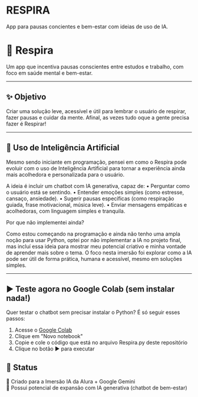 # RESPIRA
App para pausas concientes e bem-estar com ideias de uso de IA. 
# 🌿 Respira

Um app que incentiva pausas conscientes entre estudos e trabalho, com foco em saúde mental e bem-estar.

---

## ✨ Objetivo
Criar uma solução leve, acessível e útil para lembrar o usuário de respirar, fazer pausas e cuidar da mente. Afinal, as vezes tudo oque a gente precisa fazer é Respirar! 

---

## 🤖 Uso de Inteligência Artificial

Mesmo sendo iniciante em programação, pensei em como o Respira pode evoluir com o uso de Inteligência Artificial para tornar a experiência ainda mais acolhedora e personalizada para o usuário.

A ideia é incluir um chatbot com IA generativa, capaz de:
 • Perguntar como o usuário está se sentindo.
 • Entender emoções simples (como estresse, cansaço, ansiedade).
 • Sugerir pausas específicas (como respiração guiada, frase motivacional, música leve).
 • Enviar mensagens empáticas e acolhedoras, com linguagem simples e tranquila.

Por que não implementei ainda?

Como estou começando na programação e ainda não tenho uma ampla noção para usar Python, optei por não implementar a IA no projeto final, mas incluí essa ideia para mostrar meu potencial criativo e minha vontade de aprender mais sobre o tema. O foco nesta imersão foi explorar como a IA pode ser útil de forma prática, humana e acessível, mesmo em soluções simples.

---

## ▶️ Teste agora no Google Colab (sem instalar nada!)

Quer testar o chatbot sem precisar instalar o Python? É só seguir esses passos:

1. Acesse o [Google Colab](https://colab.research.google.com)
2. Clique em "Novo notebook"
3. Copie e cole o código que está no arquivo Respira.py deste repositório
4. Clique no botão ▶️ para executar

## 🚧 Status

🔹 Criado para a Imersão IA da Alura + Google Gemini<br>
🔹 Possui potencial de expansão com IA generativa (chatbot de bem-estar)

